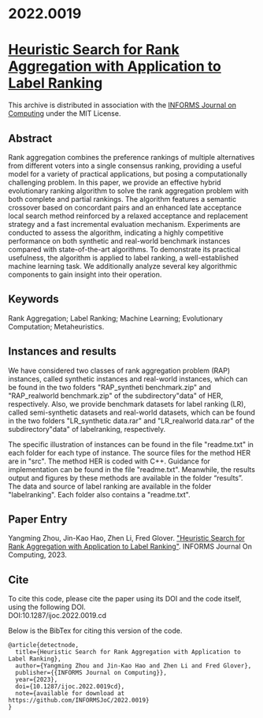 # 2022.0019
# [Heuristic Search for Rank Aggregation with Application to Label Ranking](https://doi.org/10.1287/ijoc.2022.0019)
This archive is distributed in association with the [INFORMS Journal on Computing](https://pubsonline.informs.org/journal/ijoc) under the MIT License.

## Abstract
Rank aggregation combines the preference rankings of multiple alternatives from different voters into a single consensus ranking, providing a useful model for a variety of practical applications, but posing a computationally challenging problem. In this paper, we provide an effective hybrid evolutionary ranking algorithm to solve the rank aggregation problem with both complete and partial rankings. The algorithm features a semantic crossover based on concordant pairs and an enhanced late acceptance local search method reinforced by a relaxed acceptance and replacement strategy and a fast incremental evaluation mechanism. Experiments are conducted to assess the algorithm, indicating a highly competitive performance on both synthetic and real-world benchmark instances compared with state-of-the-art algorithms. To demonstrate its practical usefulness, the algorithm is applied to label ranking, a well-established machine learning task. We additionally analyze several key algorithmic components to gain insight into their operation.

## Keywords
Rank Aggregation; Label Ranking; Machine Learning; Evolutionary Computation; Metaheuristics.

## Instances and results
We have considered two classes of rank aggregation problem (RAP) instances, called synthetic instances and real-world instances, which can be found in the two folders "RAP_syntheti benchmark.zip" and "RAP_realworld benchmark.zip" of the subdirectory"data" of HER, respectively. Also, we provide benchmark datasets for label ranking (LR), called semi-synthetic datasets and real-world datasets, which can be found in the two folders "LR_synthetic data.rar" and "LR_realworld data.rar" of the subdirectory"data" of labelranking, respectively. 

The specific illustration of instances can be found in the file "readme.txt"  in each folder for each type of instance. The source files for the method HER  are in "src". The method HER is coded with C++. Guidance for implementation can be found in the file "readme.txt". Meanwhile, the results output and figures by these methods are available in the folder “results”. The data and source of label ranking are available in the folder "labelranking". Each folder also contains a "readme.txt". 

## Paper Entry
Yangming Zhou, Jin-Kao Hao, Zhen Li, Fred Glover. ["Heuristic Search for Rank Aggregation with Application to Label Ranking"](https://doi.org/10.1287/ijoc.2022.0019). INFORMS Journal On Computing, 2023.

## Cite
To cite this code, please cite the paper using its DOI and the code itself, using the following DOI.\
DOI:10.1287/ijoc.2022.0019.cd

Below is the BibTex for citing this version of the code.
~~~
@article{detectnode,
  title={Heuristic Search for Rank Aggregation with Application to Label Ranking},
  author={Yangming Zhou and Jin-Kao Hao and Zhen Li and Fred Glover},
  publisher={{INFORMS Journal on Computing}},
  year={2023},
  doi={10.1287/ijoc.2022.0019cd},
  note={available for download at https://github.com/INFORMSJoC/2022.0019}
}
~~~
